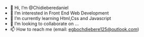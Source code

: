 - 👋 Hi, I’m @Chidieberedaniel
- 👀 I’m interested in Front End Web Development
- 🌱 I’m currently learning Html,Css and Javascript
- 💞️ I’m looking to collaborate on ...
- 📫 How to reach me (email: egbochdiebere125@outlook.com)

<!---
Chidieberedaniel/Chidieberedaniel is a ✨ special ✨ repository because its `README.md` (this file) appears on your GitHub profile.
You can click the Preview link to take a look at your changes.
--->
